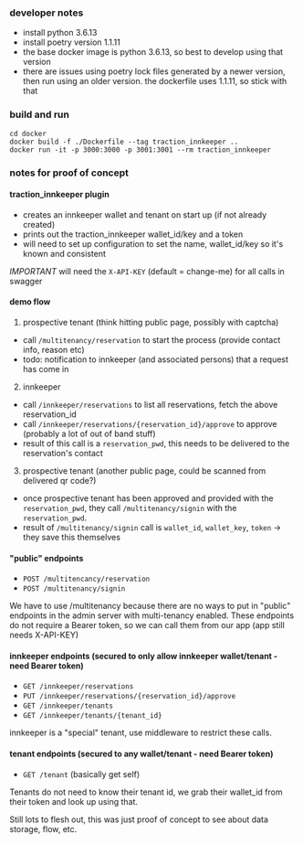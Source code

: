 ### developer notes

- install python 3.6.13
- install poetry version 1.1.11
- the base docker image is python 3.6.13, so best to develop using that version
- there are issues using poetry lock files generated by a newer version, then run using an older version. the dockerfile uses 1.1.11, so stick with that



### build and run
```
cd docker
docker build -f ./Dockerfile --tag traction_innkeeper ..
docker run -it -p 3000:3000 -p 3001:3001 --rm traction_innkeeper
```


### notes for proof of concept

#### traction_innkeeper plugin

- creates an innkeeper wallet and tenant on start up (if not already created)
- prints out the traction_innkeeper wallet_id/key and a token 
- will need to set up configuration to set the name, wallet_id/key so it's known and consistent

*IMPORTANT* will need the `X-API-KEY` (default = change-me) for all calls in swagger

#### demo flow

1) prospective tenant (think hitting public page, possibly with captcha)

- call `/multitenancy/reservation` to start the process (provide contact info, reason etc)
- todo: notification to innkeeper (and associated persons) that a request has come in

2) innkeeper

- call `/innkeeper/reservations` to list all reservations, fetch the above reservation_id
- call `/innkeeper/reservations/{reservation_id}/approve` to approve (probably a lot of out of band stuff)
- result of this call is a `reservation_pwd`, this needs to be delivered to the reservation's contact

3) prospective tenant (another public page, could be scanned from delivered qr code?)
- once prospective tenant has been approved and provided with the `reservation_pwd`, they call `/multitenancy/signin` with the `reservation_pwd`.
- result of `/multitenancy/signin` call is `wallet_id`, `wallet_key`, `token` -> they save this themselves


#### "public" endpoints

- `POST /multitencancy/reservation`
- `POST /multitenancy/signin`

We have to use /multitenancy because there are no ways to put in "public" endpoints in the admin server with multi-tenancy enabled.
These endpoints do not require a Bearer token, so we can call them from our app (app still needs X-API-KEY)

#### innkeeper endpoints (secured to only allow innkeeper wallet/tenant - need Bearer token)

- `GET /innkeeper/reservations`
- `PUT /innkeeper/reservations/{reservation_id}/approve`
- `GET /innkeeper/tenants`
- `GET /innkeeper/tenants/{tenant_id}`

innkeeper is a "special" tenant, use middleware to restrict these calls.

#### tenant endpoints (secured to any wallet/tenant - need Bearer token)
- `GET /tenant` (basically get self)

Tenants do not need to know their tenant id, we grab their wallet_id from their token and look up using that.

Still lots to flesh out, this was just proof of concept to see about data storage, flow, etc.  
